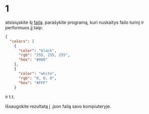 # 1

atsisiųskite šį [failą](). parašykite programą, kuri nuskaitys failo turinį ir performuos jį taip:


```json
{
  "colors": [
    {
      "color": "black",
      "rgb": "255, 255, 255",
      "hex": "#000"
    },
    {
      "color": "white",
      "rgb": "0, 0, 0",
      "hex": "#FFF"
    }
```
ir t.t.
    
Išsaugokite rezultatą į .json failą savo kompiuteryje.
